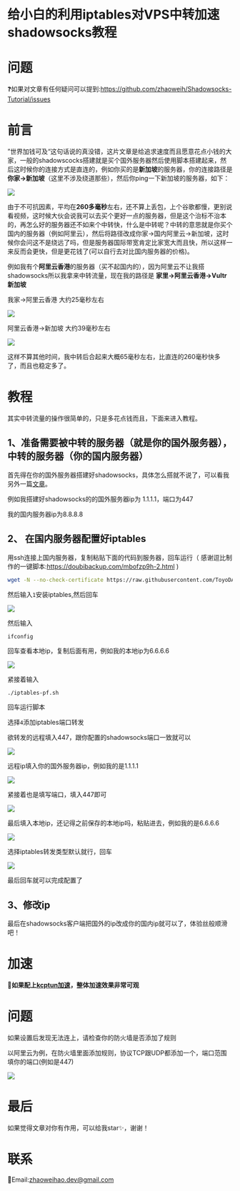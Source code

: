 # 给小白的利用iptables对VPS中转加速shadowsocks教程

# 问题

❓如果对文章有任何疑问可以提到:https://github.com/zhaoweih/Shadowsocks-Tutorial/issues

# 前言

  ”世界加钱可及“这句话说的真没错，这片文章是给追求速度而且愿意花点小钱的大家，一般的shadowscocks搭建就是买个国外服务器然后使用脚本搭建起来，然后这时候你的连接方式是直连的，例如你买的是**新加坡**的服务器，你的连接路径是**你家->新加坡**（这里不涉及绕道那些），然后你ping一下新加坡的服务器，如下：

![](./images/transit/3.png)

由于不可抗因素，平均在**260多毫秒**左右，还不算上丢包，上个谷歌都慢，更别说看视频，这时候大伙会说我可以去买个更好一点的服务器，但是这个治标不治本的，再怎么好的服务器还不如来个中转快，什么是中转呢？中转的意思就是你买个国内的服务器（例如阿里云），然后将路径改成你家->国内阿里云->新加坡，这时候你会问这不是绕远了吗，但是服务器国际带宽肯定比家宽大而且快，所以这样一来反而会更快，但是更花钱了(可以自行去对比国内服务器的价格)。

例如我有个**阿里云香港**的服务器（买不起国内的），因为阿里云不让我搭shadowsocks所以我拿来中转流量，现在我的路径是 **家里->阿里云香港->Vultr新加坡**

我家->阿里云香港 大约25毫秒左右

![](./images/transit/1.png)

阿里云香港->新加坡 大约39毫秒左右

![](./images/transit/2.png)

这样不算其他时间，我中转后合起来大概65毫秒左右，比直连的260毫秒快多了，而且也稳定多了。



# 教程

  其实中转流量的操作很简单的，只是多花点钱而且，下面来进入教程。

## 1、准备需要被中转的服务器（就是你的国外服务器）， 中转的服务器（你的国内服务器）

首先得在你的国外服务器搭建好shadowsocks，具体怎么搭就不说了，可以看我另外一篇[文章](./README.md)。

例如我搭建好shadowsocks的的国外服务器ip为 1.1.1.1，端口为447

我的国内服务器ip为8.8.8.8

## 2、 在国内服务器配置好iptables

用ssh连接上国内服务器，复制粘贴下面的代码到服务器，回车运行（  感谢逗比制作的一键脚本:https://doubibackup.com/mbofzp9h-2.html  )

```bash
wget -N --no-check-certificate https://raw.githubusercontent.com/ToyoDAdoubiBackup/doubi/master/iptables-pf.sh && chmod +x iptables-pf.sh && bash iptables-pf.sh
```

然后输入`1`安装iptables,然后回车

![](./images/transit/4.png)

然后输入 

```
ifconfig
```

回车查看本地ip，复制后面有用，例如我的本地ip为6.6.6.6

![](./images/transit/5.png)



紧接着输入

```bash
./iptables-pf.sh
```

回车运行脚本

选择`4`添加iptables端口转发

欲转发的远程填入447，跟你配置的shadowsocks端口一致就可以

![](./images/transit/6.png)

远程ip填入你的国外服务器ip，例如我的是1.1.1.1

![](./images/transit/7.png)

紧接着也是填写端口，填入447即可

![](./images/transit/8.png)

最后填入本地ip，还记得之前保存的本地ip吗，粘贴进去，例如我的是6.6.6.6

![](./images/transit/9.png)

选择iptables转发类型默认就行，回车

![](./images/transit/10.png)

最后回车就可以完成配置了

## 3、修改ip

最后在shadowsocks客户端把国外的ip改成你的国内ip就可以了，体验丝般顺滑吧！

# 加速

🚀**如果配上[kcptun加速](./kcptun_shadowsocks_tutorial.md)，整体加速效果非常可观**

# 问题

如果设置后发现无法连上，请检查你的防火墙是否添加了规则

以阿里云为例，在防火墙里面添加规则，协议TCP跟UDP都添加一个，端口范围填你的端口(例如是447)



![](./images/transit/aliyun.png)

# 最后

如果觉得文章对你有作用，可以给我star✨，谢谢！



# 联系

📮Email:zhaoweihao.dev@gmail.com
